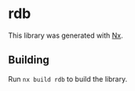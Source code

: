 # rdb

This library was generated with [Nx](https://nx.dev).

## Building

Run `nx build rdb` to build the library.
